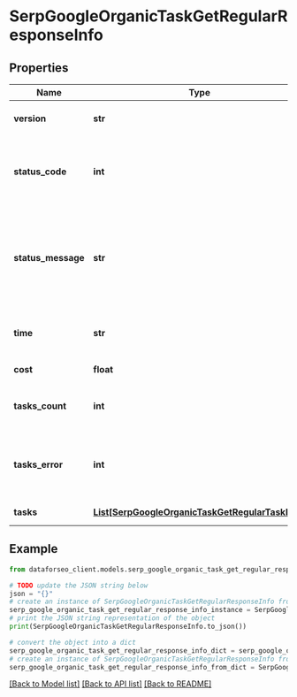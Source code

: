 # SerpGoogleOrganicTaskGetRegularResponseInfo


## Properties

Name | Type | Description | Notes
------------ | ------------- | ------------- | -------------
**version** | **str** | the current version of the API | [optional] 
**status_code** | **int** | general status code you can find the full list of the response codes here | [optional] 
**status_message** | **str** | general informational message you can find the full list of general informational messages here | [optional] 
**time** | **str** | total execution time, seconds | [optional] 
**cost** | **float** | total tasks cost, USD | [optional] 
**tasks_count** | **int** | the number of tasks in the tasks array | [optional] 
**tasks_error** | **int** | the number of tasks in the tasks array returned with an error | [optional] 
**tasks** | [**List[SerpGoogleOrganicTaskGetRegularTaskInfo]**](SerpGoogleOrganicTaskGetRegularTaskInfo.md) | array of tasks | [optional] 

## Example

```python
from dataforseo_client.models.serp_google_organic_task_get_regular_response_info import SerpGoogleOrganicTaskGetRegularResponseInfo

# TODO update the JSON string below
json = "{}"
# create an instance of SerpGoogleOrganicTaskGetRegularResponseInfo from a JSON string
serp_google_organic_task_get_regular_response_info_instance = SerpGoogleOrganicTaskGetRegularResponseInfo.from_json(json)
# print the JSON string representation of the object
print(SerpGoogleOrganicTaskGetRegularResponseInfo.to_json())

# convert the object into a dict
serp_google_organic_task_get_regular_response_info_dict = serp_google_organic_task_get_regular_response_info_instance.to_dict()
# create an instance of SerpGoogleOrganicTaskGetRegularResponseInfo from a dict
serp_google_organic_task_get_regular_response_info_from_dict = SerpGoogleOrganicTaskGetRegularResponseInfo.from_dict(serp_google_organic_task_get_regular_response_info_dict)
```
[[Back to Model list]](../README.md#documentation-for-models) [[Back to API list]](../README.md#documentation-for-api-endpoints) [[Back to README]](../README.md)


